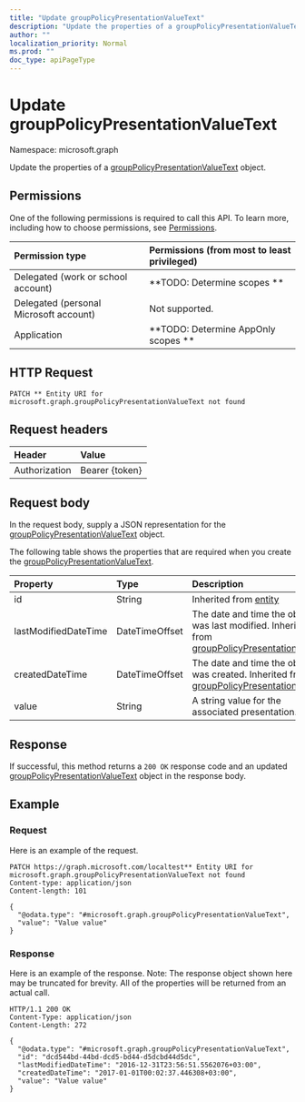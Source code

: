 ```yaml
---
title: "Update groupPolicyPresentationValueText"
description: "Update the properties of a groupPolicyPresentationValueText object."
author: ""
localization_priority: Normal
ms.prod: ""
doc_type: apiPageType
---
```


# Update groupPolicyPresentationValueText

Namespace: microsoft.graph

Update the properties of a [groupPolicyPresentationValueText](../resources/grouppolicypresentationvaluetext.md) object.

## Permissions
One of the following permissions is required to call this API. To learn more, including how to choose permissions, see [Permissions](/concepts/permissions-reference.md).

|Permission type|Permissions (from most to least privileged)|
|:---|:---|
|Delegated (work or school account)|**TODO: Determine scopes **|
|Delegated (personal Microsoft account)|Not supported.|
|Application|**TODO: Determine AppOnly scopes **|

## HTTP Request
<!-- {
  "blockType": "ignored"
}
-->
``` http
PATCH ** Entity URI for microsoft.graph.groupPolicyPresentationValueText not found
```

## Request headers
|Header|Value|
|:---|:---|
|Authorization|Bearer {token}|

## Request body
In the request body, supply a JSON representation for the [groupPolicyPresentationValueText](../resources/grouppolicypresentationvaluetext.md) object.

The following table shows the properties that are required when you create the [groupPolicyPresentationValueText](../resources/grouppolicypresentationvaluetext.md).

|Property|Type|Description|
|:---|:---|:---|
|id|String| Inherited from [entity](../resources/entity.md)|
|lastModifiedDateTime|DateTimeOffset|The date and time the object was last modified. Inherited from [groupPolicyPresentationValue](../resources/grouppolicypresentationvalue.md)|
|createdDateTime|DateTimeOffset|The date and time the object was created. Inherited from [groupPolicyPresentationValue](../resources/grouppolicypresentationvalue.md)|
|value|String|A string value for the associated presentation.|



## Response
If successful, this method returns a `200 OK` response code and an updated [groupPolicyPresentationValueText](../resources/grouppolicypresentationvaluetext.md) object in the response body.

## Example

### Request
Here is an example of the request.
<!-- {
  "blockType": "request",
  "name": "update_grouppolicypresentationvaluetext"
}
-->
``` http
PATCH https://graph.microsoft.com/localtest** Entity URI for microsoft.graph.groupPolicyPresentationValueText not found
Content-type: application/json
Content-length: 101

{
  "@odata.type": "#microsoft.graph.groupPolicyPresentationValueText",
  "value": "Value value"
}
```

### Response
Here is an example of the response. Note: The response object shown here may be truncated for brevity. All of the properties will be returned from an actual call.
<!-- {
  "blockType": "response",
  "truncated": true
}
-->
``` http
HTTP/1.1 200 OK
Content-Type: application/json
Content-Length: 272

{
  "@odata.type": "#microsoft.graph.groupPolicyPresentationValueText",
  "id": "dcd544bd-44bd-dcd5-bd44-d5dcbd44d5dc",
  "lastModifiedDateTime": "2016-12-31T23:56:51.5562076+03:00",
  "createdDateTime": "2017-01-01T00:02:37.446308+03:00",
  "value": "Value value"
}
```

